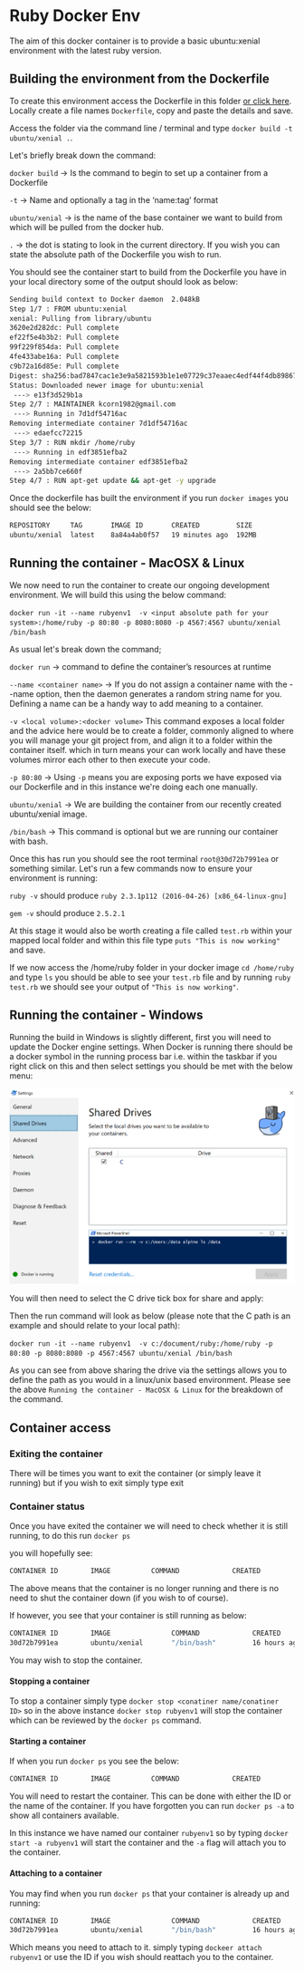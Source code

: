 # Ruby Docker Env

The aim of this docker container is to provide a basic ubuntu:xenial environment with the latest ruby version.

## Building the environment from the Dockerfile

To create this environment access the Dockerfile in this folder [or click here](https://github.com/spartaglobal/Docker_Playground/blob/master/Environments/Programming_Languages/Ruby/Dockerfile). Locally create a file names `Dockerfile`, copy and paste the details and save.

Access the folder via the command line / terminal and type `docker build -t ubuntu/xenial .`.

Let's briefly break down the command:

`docker build` -> Is the command to begin to set up a container from a Dockerfile

`-t` -> Name and optionally a tag in the ‘name:tag’ format

`ubuntu/xenial` -> is the name of the base container we want to build from which will be pulled from the docker hub.

`.` -> the dot is stating to look in the current directory. If you wish you can state the absolute path of the Dockerfile you wish to run.

You should see the container start to build from the Dockerfile you have in your local directory some of the output should look as below:

```bash
Sending build context to Docker daemon  2.048kB
Step 1/7 : FROM ubuntu:xenial
xenial: Pulling from library/ubuntu
3620e2d282dc: Pull complete 
ef22f5e4b3b2: Pull complete 
99f229f854da: Pull complete 
4fe433abe16a: Pull complete 
c9b72a16d85e: Pull complete 
Digest: sha256:bad7847cac1e3e9a5821593b1e1e07729c37eaaec4edf44f4db89867212e61e5
Status: Downloaded newer image for ubuntu:xenial
 ---> e13f3d529b1a
Step 2/7 : MAINTAINER kcorn1982@gmail.com
 ---> Running in 7d1df54716ac
Removing intermediate container 7d1df54716ac
 ---> edaefcc72215
Step 3/7 : RUN mkdir /home/ruby
 ---> Running in edf3851efba2
Removing intermediate container edf3851efba2
 ---> 2a5bb7ce660f
Step 4/7 : RUN apt-get update && apt-get -y upgrade
``` 

Once the dockerfile has built the environment if you run `docker images` you should see the below:

```bash
REPOSITORY     TAG       IMAGE ID       CREATED         SIZE
ubuntu/xenial  latest    8a84a4ab0f57   19 minutes ago  192MB
```

## Running the container - MacOSX & Linux
We now need to run the container to create our ongoing development environment. We will build this using the below command:


`docker run -it --name rubyenv1  -v <input absolute path for your system>:/home/ruby -p 80:80 -p 8080:8080 -p 4567:4567 ubuntu/xenial /bin/bash`

As usual let's break down the command;

`docker run` -> command to define the container’s resources at runtime

`--name <container name>` -> If you do not assign a container name with the --name option, then the daemon generates a random string name for you. Defining a name can be a handy way to add meaning to a container.

`-v <local volume>:<docker volume>` This command exposes a local folder and the advice here would be to create a folder, commonly aligned to where you will manage your git project from, and align it to a folder within the container itself. which in turn means your can work locally and have these volumes mirror each other to then execute your code.

`-p 80:80` -> Using `-p` means you are exposing ports we have exposed via our Dockerfile and in this instance we're doing each one manually.

`ubuntu/xenial` -> We are building the container from our recently created ubuntu/xenial image. 

`/bin/bash` -> This command is optional but we are running our container with bash.

Once this has run you should see the root terminal `root@30d72b7991ea` or something similar. Let's run a few commands now to ensure your environment is running:

`ruby -v` should produce  `ruby 2.3.1p112 (2016-04-26) [x86_64-linux-gnu]`

`gem -v` should produce `2.5.2.1`

At this stage it would also be worth creating a file called `test.rb` within your mapped local folder and within this file type `puts "This is now working"` and save.

If we now access the /home/ruby folder in your docker image `cd /home/ruby` and type `ls` you should be able to see your `test.rb` file and by running `ruby test.rb` we should see your output of `"This is now working"`.
  
## Running the container - Windows

Running the build in Windows is slightly different, first you will need to update the Docker engine settings. When Docker is running there should be a docker symbol in the running process bar i.e. within the taskbar if you right click on this and then select settings you should be met with the below menu:

![](images/Docker_Settings.PNG)

You will then need to select the C drive tick box for share and apply:

Then the run command will look as below (please note that the C path is an example and should relate to your local path):

`docker run -it --name rubyenv1  -v c:/document/ruby:/home/ruby -p 80:80 -p 8080:8080 -p 4567:4567 ubuntu/xenial /bin/bash`

As you can see from above sharing the drive via the settings allows you to define the path as you would in a linux/unix based environment. Please see the above `Running the container - MacOSX & Linux` for the breakdown of the command.

## Container access

### Exiting the container
There will be times you want to exit the container (or simply leave it running) but if you wish to exit simply type exit

### Container status

Once you have exited the container we will need to check whether it is still running, to do this run `docker ps`

you will hopefully see:

```bash
CONTAINER ID        IMAGE          COMMAND             CREATED             STATUS              PORTS         NAMES
```

The above means that the container is no longer running and there is no need to shut the container down (if you wish to of course).

If however, you see that your container is still running as below:
```bash
CONTAINER ID        IMAGE               COMMAND             CREATED             STATUS              PORTS                                                                NAMES
30d72b7991ea        ubuntu/xenial       "/bin/bash"         16 hours ago        Up 15 seconds       0.0.0.0:80->80/tcp, 0.0.0.0:4567->4567/tcp, 0.0.0.0:8080->8080/tcp   rubyenv1
```

You may wish to stop the container.

#### Stopping a container

To stop a container simply type `docker stop <conatiner name/conatiner ID>` so in the above instance `docker stop rubyenv1` will stop the container which can be reviewed by the `docker ps` command.

#### Starting a container

If when you run `docker ps` you see the below:

```bash
CONTAINER ID        IMAGE          COMMAND             CREATED             STATUS              PORTS         NAMES
```

You will need to restart the container. This can be done with either the ID or the name of the container. If you have forgotten you can run `docker ps -a` to show all containers available.

In this instance we have named our container `rubyenv1` so by typing `docker start -a rubyenv1` will start the container and the `-a` flag will attach you to the container.

#### Attaching to a container

You may find when you run `docker ps` that your container is already up and running:

```bash
CONTAINER ID        IMAGE               COMMAND             CREATED             STATUS              PORTS                                                                NAMES
30d72b7991ea        ubuntu/xenial       "/bin/bash"         16 hours ago        Up 15 seconds       0.0.0.0:80->80/tcp, 0.0.0.0:4567->4567/tcp, 0.0.0.0:8080->8080/tcp   rubyenv1
```

Which means you need to attach to it. simply typing `dockeer attach rubyenv1` or use the ID if you wish should reattach you to the container.